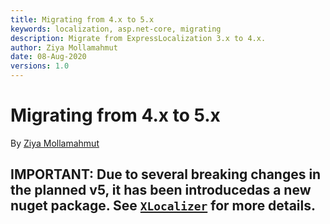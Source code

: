 ```yaml
---
title: Migrating from 4.x to 5.x
keywords: localization, asp.net-core, migrating
description: Migrate from ExpressLocalization 3.x to 4.x.
author: Ziya Mollamahmut
date: 08-Aug-2020
versions: 1.0
---
```


# Migrating from 4.x to 5.x

By [Ziya Mollamahmut](https://github.com/LazZiya)

## IMPORTANT: Due to several breaking changes in the planned v5, it has been introducedas a new nuget package. See [`XLocalizer`](../XLocalizer/index.md) for more details.